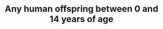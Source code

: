 ---
title: Any human offspring between 0 and 14 years of age
longTitle: 'Any human offspring between 0 and 14 years of age.'
tags:
- gccommon
scopeNote:
- "[[Children]]"
---
